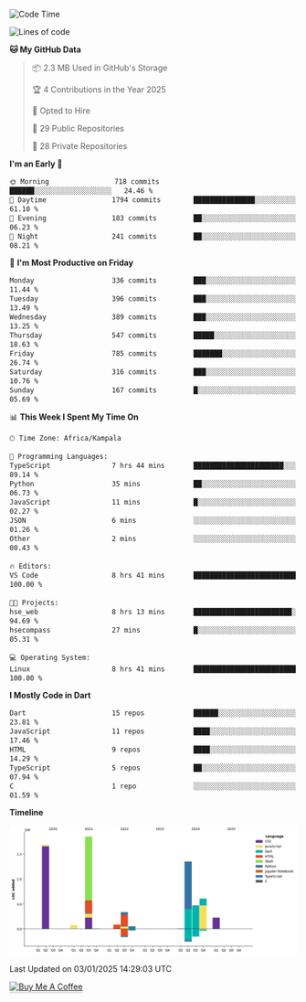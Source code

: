 <!--START_SECTION:waka-->
![Code Time](http://img.shields.io/badge/Code%20Time-940%20hrs%208%20mins-blue)

![Lines of code](https://img.shields.io/badge/From%20Hello%20World%20I%27ve%20Written-6.7%20million%20lines%20of%20code-blue)

**🐱 My GitHub Data** 

> 📦 2.3 MB Used in GitHub's Storage 
 > 
> 🏆 4 Contributions in the Year 2025
 > 
> 💼 Opted to Hire
 > 
> 📜 29 Public Repositories 
 > 
> 🔑 28 Private Repositories 
 > 
**I'm an Early 🐤** 

```text
🌞 Morning                718 commits         ██████░░░░░░░░░░░░░░░░░░░   24.46 % 
🌆 Daytime                1794 commits        ███████████████░░░░░░░░░░   61.10 % 
🌃 Evening                183 commits         ██░░░░░░░░░░░░░░░░░░░░░░░   06.23 % 
🌙 Night                  241 commits         ██░░░░░░░░░░░░░░░░░░░░░░░   08.21 % 
```
📅 **I'm Most Productive on Friday** 

```text
Monday                   336 commits         ███░░░░░░░░░░░░░░░░░░░░░░   11.44 % 
Tuesday                  396 commits         ███░░░░░░░░░░░░░░░░░░░░░░   13.49 % 
Wednesday                389 commits         ███░░░░░░░░░░░░░░░░░░░░░░   13.25 % 
Thursday                 547 commits         █████░░░░░░░░░░░░░░░░░░░░   18.63 % 
Friday                   785 commits         ███████░░░░░░░░░░░░░░░░░░   26.74 % 
Saturday                 316 commits         ███░░░░░░░░░░░░░░░░░░░░░░   10.76 % 
Sunday                   167 commits         █░░░░░░░░░░░░░░░░░░░░░░░░   05.69 % 
```


📊 **This Week I Spent My Time On** 

```text
🕑︎ Time Zone: Africa/Kampala

💬 Programming Languages: 
TypeScript               7 hrs 44 mins       ██████████████████████░░░   89.14 % 
Python                   35 mins             ██░░░░░░░░░░░░░░░░░░░░░░░   06.73 % 
JavaScript               11 mins             █░░░░░░░░░░░░░░░░░░░░░░░░   02.27 % 
JSON                     6 mins              ░░░░░░░░░░░░░░░░░░░░░░░░░   01.26 % 
Other                    2 mins              ░░░░░░░░░░░░░░░░░░░░░░░░░   00.43 % 

🔥 Editors: 
VS Code                  8 hrs 41 mins       █████████████████████████   100.00 % 

🐱‍💻 Projects: 
hse_web                  8 hrs 13 mins       ████████████████████████░   94.69 % 
hsecompass               27 mins             █░░░░░░░░░░░░░░░░░░░░░░░░   05.31 % 

💻 Operating System: 
Linux                    8 hrs 41 mins       █████████████████████████   100.00 % 
```

**I Mostly Code in Dart** 

```text
Dart                     15 repos            ██████░░░░░░░░░░░░░░░░░░░   23.81 % 
JavaScript               11 repos            ████░░░░░░░░░░░░░░░░░░░░░   17.46 % 
HTML                     9 repos             ████░░░░░░░░░░░░░░░░░░░░░   14.29 % 
TypeScript               5 repos             ██░░░░░░░░░░░░░░░░░░░░░░░   07.94 % 
C                        1 repo              ░░░░░░░░░░░░░░░░░░░░░░░░░   01.59 % 
```



**Timeline**

![Lines of Code chart](https://raw.githubusercontent.com/drexhacker/drexhacker/main/assets/bar_graph.png)


 Last Updated on 03/01/2025 14:29:03 UTC
<!--END_SECTION:waka-->

<a href="https://www.buymeacoffee.com/drexsoftorg" target="_blank"><img src="https://www.buymeacoffee.com/assets/img/custom_images/orange_img.png" alt="Buy Me A Coffee" style="height: 41px !important;width: 174px !important;box-shadow: 0px 3px 2px 0px rgba(190, 190, 190, 0.5) !important;-webkit-box-shadow: 0px 3px 2px 0px rgba(190, 190, 190, 0.5) !important;" ></a>


<!---
drexhacker/drexhacker is a ✨ special ✨ repository because its `README.md` (this file) appears on your GitHub profile.
You can click the Preview link to take a look at your changes.
--->
